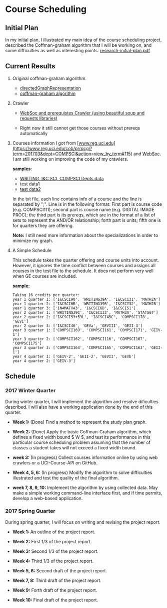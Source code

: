 # Course Scheduling

## Initial Plan
In my initial plan, I illustrated my main idea of the course scheduling project,
described the Coffman-graham algorithm that I will be working on, and some difficulties as well as interesting points.
[research-initial-plan.pdf](research-initial-plan.pdf)

## Current Results
1. Original coffman-graham algorithm.
    - [directedGraphRepresentation](coffman_graham_algorithm/directedGraphRepresentation.py)
    - [coffman-graham algorithm](coffman_graham_algorithm/coffman-grapham.py)

2. Crawler
    - [WebSoc and prerequistes Crawler (using beautiful soup and requests libraries)](WebSoc.py)

    - Right now it still cannot get those courses without prereqs automatically

3. Courses information I got from [www.reg.uci.edu](https://www.reg.uci.edu/cob/prrqcgi?term=201703&dept=COMPSCI&action=view_by_term#115) and [WebSoc](https://www.reg.uci.edu/perl/WebSoc). I am still working on improving the code of my crawlers.

    **samples**:
    - [WRITING, I&C SCI, COMPSCI Depts data](info/test/new.txt)
    - [test data1](info/test/courses.txt)
    - [test data2](info/test/courses2.txt)

    In the txt file, each line contains info of a course and the line is separated by ";". Line is in the following format: First part is course code (e.g. COMPSCI111); second part is course name (e.g. DIGITAL IMAGE PROC); the third part is its prereqs, which are in the format of a list of sets to represent the AND/OR relationship; forth part is units; fifth one is for quarters they are offering.

    **Note:** I still need more information about the specializations in order to minimize my graph.
4. A Simple Schedule

    This schedule takes the quarter offering and course units into account. However, it ignores the time conflict between courses and assigns all courses in the test file to the schedule. It does not perform very well when GE courses are included.

    **sample:**
    ```
    Taking 16 credits per quarter:
    year 1 quarter 1: ['I&CSCI90', 'WRITING39A', 'I&CSCI31', 'MATH2A']
    year 1 quarter 2: ['I&CSCI6B', 'WRITING39B', 'I&CSCI32', 'MATH2B']
    year 1 quarter 3: ['IN4MATX43', 'I&CSCI6D', 'I&CSCI51']
    year 2 quarter 1: ['WRITING39C', 'I&CSCI33', 'MATH3A', 'STATS67']
    year 2 quarter 2: ['I&CSCI53+53L', 'I&CSCI45C', 'COMPSCI178', 'GEVI']
    year 2 quarter 3: ['I&CSCI46', 'GEVa', 'GEVIII', 'GEII-3']
    year 3 quarter 1: ['COMPSCI169', 'COMPSCI161', 'COMPSCI171', 'GEIV-1']
    year 3 quarter 2: ['COMPSCI162', 'COMPSCI116', 'COMPSCI167', 'COMPSCI175']
    year 3 quarter 3: ['COMPSCI164', 'COMPSCI165', 'COMPSCI163', 'GEII-1']
    year 4 quarter 1: ['GEIV-2', 'GEII-2', 'GEVII', 'GEVb']
    year 4 quarter 2: ['GEIV-3']
    ```

## Schedule

### 2017 Winter Quarter
During winter quarter, I will implement the algorithm and resolve dificulties described. I
will also have a working application done by the end of this quarter.
- **Week 1:** (Done) Find a method to represent the study plan graph.

- **Week 2:** (Done) Apply the basic Coffman-Graham algorithm, which defines a fixed width bound $ W $, and test its performance in this particular course scheduling problem assuming that the number of classes a student takes will not exceed a fixed width bound.

- **week 3:** (In progress) Collect courses information online by using web crawlers or a UCI-Course-API on GitHub.

- **Week 4, 5, 6:** (In progress) Modify the algorithm to solve difficulties illustrated and test the quality of the final algorithm.

- **week 7, 8, 9, 10:** Implement the algorithm by using collected data. May make a simple working command-line interface first, and if time permits, develop a web-based application.

### 2017 Spring Quarter

During spring quarter, I will focus on writing and revising the project report. 

- **Week 1:** An outline of the project report.

- **Week 2:** First 1/3 of the project report.

- **Week 3:** Second 1/3 of the project report.

- **Week 4:** Third 1/3 of the project report.

- **Week 5, 6:** Second draft of the project report.

- **Week 7, 8:** Third draft of the project report.

- **Week 9:**  Forth draft of the project report. 

- **Week 10:** Final draft of the project report. 